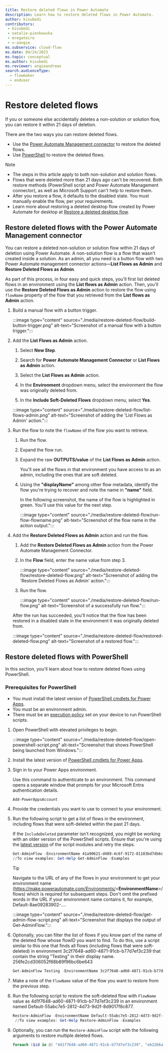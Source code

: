 ```yaml
---
title: Restore deleted flows in Power Automate
description: Learn how to restore deleted flows in Power Automate.
author: kisubedi
contributors:
 - kisubedi
 - natalie-pienkowska
 - mregateiro
 - v-aangie
ms.subservice: cloud-flow
ms.date: 04/24/2023
ms.topic: conceptual
ms.author: kisubedi
ms.reviewer: angieandrews
search.audienceType: 
  - flowmaker
  - enduser
---
```


# Restore deleted flows

If you or someone else accidentally deletes a non-solution or solution flow, you can restore it within 21 days of deletion.

There are the two ways you can restore deleted flows.

- Use the [Power Automate Management connector](#restore-deleted-flows-with-the-power-automate-management-connector) to restore the deleted flows.
- Use [PowerShell](#restore-deleted-flows-with-powershell) to restore the deleted flows.

>[!NOTE]
> - The steps in this article apply to both non-solution and solution flows.
> - Flows that were deleted more than 21 days ago can't be recovered. Both restore methods (PowerShell script and Power Automate Management connector), as well as Microsoft Support can't help to restore them.
> - After you restore a flow, it defaults to the disabled state. You must manually enable the flow, per your requirements.
> - Learn more about restoring a deleted desktop flow created by Power Automate for desktop at [Restore a deleted desktop flow](/power-automate/desktop-flows/how-to/restore-deleted-desktop-flow).

## Restore deleted flows with the Power Automate Management connector

You can restore a deleted non-solution or solution flow within 21 days of deletion using Power Automate. A non-solution flow is a flow that wasn't created inside a solution. As an admin, all you need is a button flow with two Power Automate management connector actions&mdash;**List Flows as Admin** and **Restore Deleted Flows as Admin**.  

As part of this process, in four easy and quick steps, you'll first list deleted flows in an environment using the **List flows as Admin** action. Then, you'll use the **Restore Deleted Flows as Admin** action to restore the flow using `flowName` property of the flow that you retrieved from the **List flows as Admin** action.

1. Build a manual flow with a button trigger.  

    :::image type="content" source="./media/restore-deleted-flow/build-button-trigger.png" alt-text="Screenshot of a manual flow with a button trigger.":::

1. Add the **List Flows as Admin** action.

    1. Select **New Step**.
    
    1. Search for **Power Automate Management Connector** or **List Flows as Admin** action.
    
    1. Select the **List Flows as Admin** action.
    
    1. In the **Environment** dropdown menu, select the environment the flow was originally deleted from.
    
    1. In the **Include Soft-Deleted Flows** dropdown menu, select **Yes**.

    :::image type="content" source="./media/restore-deleted-flow/list-flows-admin.png" alt-text="Screenshot of adding the 'List Flows as Admin' action.":::

1. Run the flow to note the `flowName` of the flow you want to retrieve.

    1. Run the flow.
    1. Expand the flow run.
    1. Expand the raw **OUTPUTS/value** of the **List Flows as Admin** action.

        You'll see all the flows in that environment you have access to as an admin, including the ones that are soft deleted.

    1. Using the **"displayName"** among other flow metadata, identify the flow you're trying to recover and note the name in **"name"** field.

        In the following screenshot, the name of the flow is highlighted in green. You'll use this value for the next step.

        :::image type="content" source="./media/restore-deleted-flow/run-flow-flowname.png" alt-text="Screenshot of the flow name in the action output.":::

1. Add the **Restore Deleted Flows as Admin** action and run the flow.

    1. Add the **Restore Deleted Flows as Admin** action from the Power Automate Management Connector.
    1. In the **Flow** field, enter the name value from step 3.

        :::image type="content" source="./media/restore-deleted-flow/restore-deleted-flow.png" alt-text="Screenshot of adding the 'Restore Deleted Flows as Admin' action.":::

    1. Run the flow.

        :::image type="content" source="./media/restore-deleted-flow/run-flow.png" alt-text="Screenshot of a successfully run flow.":::

    After the run has succeeded, you'll notice that the flow has been restored in a disabled state in the environment it was originally deleted from.

    :::image type="content" source="./media/restore-deleted-flow/restored-deleted-flow.png" alt-text="Screenshot of a restored flow.":::

## Restore deleted flows with PowerShell

In this section, you'll learn about how to restore deleted flows using PowerShell.

### Prerequisites for PowerShell

- You must install the latest version of [PowerShell cmdlets for Power Apps](https://www.powershellgallery.com/packages/Microsoft.PowerApps.Administration.PowerShell/2.0.147).
- You must be an environment admin.
- There must be an [execution policy](/powershell/module/microsoft.powershell.security/set-executionpolicy) set on your device to run PowerShell scripts.

1. Open PowerShell with elevated privileges to begin.

    :::image type="content" source="./media/restore-deleted-flow/open-powershell-script.png" alt-text="Screenshot that shows PowerShell being launched from Windows.":::

1. Install the latest version of [PowerShell cmdlets for Power Apps](https://www.powershellgallery.com/packages/Microsoft.PowerApps.Administration.PowerShell/2.0.147).

1. Sign in to your Power Apps environment.

   Use this command to authenticate to an environment. This command opens a separate window that prompts for your Microsoft Entra authentication details.

    ``` PowerShell
    Add-PowerAppsAccount
    ```

1. Provide the credentials you want to use to connect to your environment.

1. Run the following script to get a list of flows in the environment, including flows that were soft-deleted within the past 21 days. 

    If the `IncludeDeleted` parameter isn't recognized, you might be working with an older version of the PowerShell scripts. Ensure that you're using the [latest version](https://www.powershellgallery.com/packages/Microsoft.PowerApps.Administration.PowerShell/2.0.147) of the script modules and retry the steps.

   ``` PowerShell
   Get-AdminFlow -EnvironmentName 41a90621-d489-4c6f-9172-81183bd7db6c -IncludeDeleted $true
   //To view examples: Get-Help Get-AdminFlow -Examples
   ```

   >[!TIP]
   >Navigate to the URL of any of the flows in your environment to get your environment name (https://make.powerautomate.com/Environments/<**EnvironmentName**>/flows) which is required for subsequent steps. Don't omit the prefixed words in the URL if your environment name contains it, for example, Default-8ae09283902-.... 

     :::image type="content" source="./media/restore-deleted-flow/get-admin-flow-script.png" alt-text="Screenshot that displays the output of Get-AdminFlow.":::

1. Optionally, you can filter the list of flows if you know part of the name of the deleted flow whose flowID you want to find. To do this, use a script similar to this one that finds all flows (including flows that were soft-deleted) in environment 3c2f7648-ad60-4871-91cb-b77d7ef3c239 that contain the string "Testing" in their display name.
256fe2cd306052f68b89f96bc6be643

   ``` PowerShell
   Get-AdminFlow Testing -EnvironmentName 3c2f7648-ad60-4871-91cb-b77d7ef3c239 -IncludeDeleted $true
   ```

1. Make a note of the `FlowName` value of the flow you want to restore from the previous step.

1. Run the following script to restore the soft-deleted flow with `FlowName` value as 4d1f7648-ad60-4871-91cb-b77d7ef3c239 in an environment named Default-55abc7e5-2812-4d73-9d2f-8d9017f8c877.

   ``` PowerShell
   Restore-AdminFlow -EnvironmentName Default-55abc7e5-2812-4d73-9d2f-8d9017f8c877 -FlowName 4d1f7648-ad60-4871-91cb-b77d7ef3c239
    //To view examples: Get-Help Restore-AdminFlow -Examples
   ```

1. Optionally, you can run the ```Restore-AdminFlow``` script with the following arguments to restore multiple deleted flows.

   ``` PowerShell
   foreach ($id in @( "4d1f7648-ad60-4871-91cb-b77d7ef3c239", "eb2266a8-67b6-4919-8afd-f59c3c0e4131" )) { Restore-AdminFlow -EnvironmentName Default-55abc7e5-2812-4d73-9d2f-8d9017f8c877 -FlowName $id; Start-Sleep -Seconds 1 }
   ```
